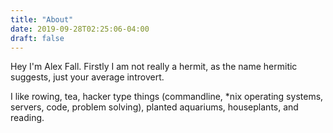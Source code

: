 ```yaml
---
title: "About"
date: 2019-09-28T02:25:06-04:00
draft: false
---
```


Hey I'm Alex Fall. Firstly I am not really a hermit, as the name hermitic suggests, just your average introvert.

I like rowing, tea, hacker type things (commandline, \*nix operating systems, servers, code, problem solving), planted aquariums, houseplants, and reading.


